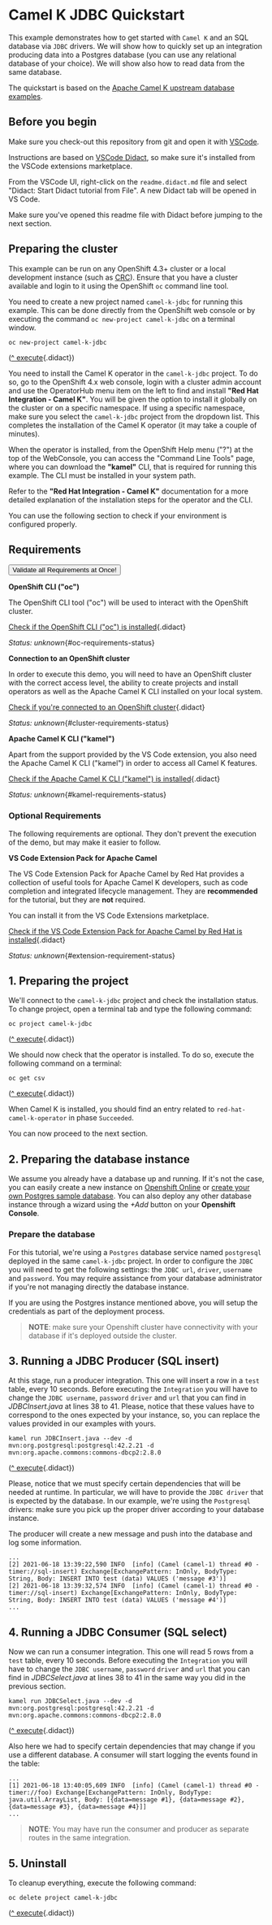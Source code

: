 # Camel K JDBC Quickstart

This example demonstrates how to get started with `Camel K` and an SQL database via `JDBC` drivers. We will show how to quickly set up an integration producing data into a Postgres database (you can use any relational database of your choice). We will show also how to read data from the same database.

The quickstart is based on the [Apache Camel K upstream database examples](https://github.com/apache/camel-k/blob/main/examples/databases/).

## Before you begin

Make sure you check-out this repository from git and open it with [VSCode](https://code.visualstudio.com/).

Instructions are based on [VSCode Didact](https://github.com/redhat-developer/vscode-didact), so make sure it's installed
from the VSCode extensions marketplace.

From the VSCode UI, right-click on the `readme.didact.md` file and select "Didact: Start Didact tutorial from File". A new Didact tab will be opened in VS Code.

Make sure you've opened this readme file with Didact before jumping to the next section.

## Preparing the cluster

This example can be run on any OpenShift 4.3+ cluster or a local development instance (such as [CRC](https://github.com/code-ready/crc)). Ensure that you have a cluster available and login to it using the OpenShift `oc` command line tool.

You need to create a new project named `camel-k-jdbc` for running this example. This can be done directly from the OpenShift web console or by executing the command `oc new-project camel-k-jdbc` on a terminal window.

```
oc new-project camel-k-jdbc
```
([^ execute](didact://?commandId=vscode.didact.sendNamedTerminalAString&text=camelTerm$$oc%20new-project%20camel-k-jdbc&completion=Project%20changed. "Switched to the project that will run Camel K JDBC example"){.didact})

You need to install the Camel K operator in the `camel-k-jdbc` project. To do so, go to the OpenShift 4.x web console, login with a cluster admin account and use the OperatorHub menu item on the left to find and install **"Red Hat Integration - Camel K"**. You will be given the option to install it globally on the cluster or on a specific namespace.
If using a specific namespace, make sure you select the `camel-k-jdbc` project from the dropdown list.
This completes the installation of the Camel K operator (it may take a couple of minutes).

When the operator is installed, from the OpenShift Help menu ("?") at the top of the WebConsole, you can access the "Command Line Tools" page, where you can download the **"kamel"** CLI, that is required for running this example. The CLI must be installed in your system path.

Refer to the **"Red Hat Integration - Camel K"** documentation for a more detailed explanation of the installation steps for the operator and the CLI.

You can use the following section to check if your environment is configured properly.

## Requirements

<a href='didact://?commandId=vscode.didact.validateAllRequirements' title='Validate all requirements!'><button>Validate all Requirements at Once!</button></a>

**OpenShift CLI ("oc")**

The OpenShift CLI tool ("oc") will be used to interact with the OpenShift cluster.

[Check if the OpenShift CLI ("oc") is installed](didact://?commandId=vscode.didact.cliCommandSuccessful&text=oc-requirements-status$$oc%20help&completion=Checked%20oc%20tool%20availability "Tests to see if `oc help` returns a 0 return code"){.didact}

*Status: unknown*{#oc-requirements-status}

**Connection to an OpenShift cluster**

In order to execute this demo, you will need to have an OpenShift cluster with the correct access level, the ability to create projects and install operators as well as the Apache Camel K CLI installed on your local system.

[Check if you're connected to an OpenShift cluster](didact://?commandId=vscode.didact.requirementCheck&text=cluster-requirements-status$$oc%20get%20project%20camel-k-jdbc&completion=OpenShift%20is%20connected. "Tests to see if `oc get project` returns a result"){.didact}

*Status: unknown*{#cluster-requirements-status}

**Apache Camel K CLI ("kamel")**

Apart from the support provided by the VS Code extension, you also need the Apache Camel K CLI ("kamel") in order to access all Camel K features.

[Check if the Apache Camel K CLI ("kamel") is installed](didact://?commandId=vscode.didact.requirementCheck&text=kamel-requirements-status$$kamel%20version$$Camel%20K%20Client&completion=Apache%20Camel%20K%20CLI%20is%20available%20on%20this%20system. "Tests to see if `kamel version` returns a result"){.didact}

*Status: unknown*{#kamel-requirements-status}

### Optional Requirements

The following requirements are optional. They don't prevent the execution of the demo, but may make it easier to follow.

**VS Code Extension Pack for Apache Camel**

The VS Code Extension Pack for Apache Camel by Red Hat provides a collection of useful tools for Apache Camel K developers, such as code completion and integrated lifecycle management. They are **recommended** for the tutorial, but they are **not** required.

You can install it from the VS Code Extensions marketplace.

[Check if the VS Code Extension Pack for Apache Camel by Red Hat is installed](didact://?commandId=vscode.didact.extensionRequirementCheck&text=extension-requirement-status$$redhat.apache-camel-extension-pack&completion=Camel%20extension%20pack%20is%20available%20on%20this%20system. "Checks the VS Code workspace to make sure the extension pack is installed"){.didact}

*Status: unknown*{#extension-requirement-status}

## 1. Preparing the project

We'll connect to the `camel-k-jdbc` project and check the installation status. To change project, open a terminal tab and type the following command:

```
oc project camel-k-jdbc
```
([^ execute](didact://?commandId=vscode.didact.sendNamedTerminalAString&text=camelTerm$$oc%20project%20camel-k-jdbc&completion=Project%20changed. "Switched to the project that will run Camel K JDBC example"){.didact})

We should now check that the operator is installed. To do so, execute the following command on a terminal:

```
oc get csv
```
([^ execute](didact://?commandId=vscode.didact.sendNamedTerminalAString&text=camelTerm$$oc%20get%20csv&completion=Checking%20Cluster%20Service%20Versions. "Opens a new terminal and sends the command above"){.didact})

When Camel K is installed, you should find an entry related to `red-hat-camel-k-operator` in phase `Succeeded`.

You can now proceed to the next section.

## 2. Preparing the database instance

We assume you already have a database up and running. If it's not the case, you can easily create a new instance on [Openshift Online](https://www.openshift.com/products/online/) or [create your own Postgres sample database](https://docs.openshift.com/online/pro/using_images/db_images/postgresql.html). You can also deploy any other database instance through a wizard using the _+Add_ button on your **Openshift Console**.

### Prepare the database

For this tutorial, we're using a `Postgres` database service named `postgresql` deployed in the same `camel-k-jdbc` project. In order to configure the `JDBC` you will need to get the following settings: the `JDBC url`, `driver`, `username` and `password`. You may require assistance from your database administrator if you're not managing directly the database instance.

If you are using the Postgres instance mentioned above, you will setup the credentials as part of the deployment process.

> **NOTE**: make sure your Openshift cluster have connectivity with your database if it's deployed outside the cluster.

## 3. Running a JDBC Producer (SQL insert)

At this stage, run a producer integration. This one will insert a row in a `test` table, every 10 seconds. Before executing the `Integration` you will have to change the `JDBC username`, `password` `driver` and `url` that you can find in _JDBCInsert.java_ at lines 38 to 41. Please, notice that these values have to correspond to the ones expected by your instance, so, you can replace the values provided in our examples with yours.

```
kamel run JDBCInsert.java --dev -d mvn:org.postgresql:postgresql:42.2.21 -d mvn:org.apache.commons:commons-dbcp2:2.8.0
```
([^ execute](didact://?commandId=vscode.didact.sendNamedTerminalAString&text=camelTerm$$kamel%20run%20JDBCInsert.java%20--dev%20-d%20mvn:org.postgresql:postgresql:42.2.21%20-d%20mvn:org.apache.commons:commons-dbcp2:2.8.0&completion=Camel%20K%20integration%20run%20in%20dev%20mode. "Opens a new terminal and sends the command above"){.didact})

Please, notice that we must specify certain dependencies that will be needed at runtime. In particular, we will have to provide the `JDBC driver` that is expected by the database. In our example, we're using the `Postgresql` drivers: make sure you pick up the proper driver according to your database instance.

The producer will create a new message and push into the database and log some information.

```
...
[2] 2021-06-18 13:39:22,590 INFO  [info] (Camel (camel-1) thread #0 - timer://sql-insert) Exchange[ExchangePattern: InOnly, BodyType: String, Body: INSERT INTO test (data) VALUES ('message #3')]
[2] 2021-06-18 13:39:32,574 INFO  [info] (Camel (camel-1) thread #0 - timer://sql-insert) Exchange[ExchangePattern: InOnly, BodyType: String, Body: INSERT INTO test (data) VALUES ('message #4')]
...
```

## 4. Running a JDBC Consumer (SQL select)

Now we can run a consumer integration. This one will read 5 rows from a `test` table, every 10 seconds. Before executing the `Integration` you will have to change the `JDBC username`, `password` `driver` and `url` that you can find in _JDBCSelect.java_ at lines 38 to 41 in the same way you did in the previous section.

```
kamel run JDBCSelect.java --dev -d mvn:org.postgresql:postgresql:42.2.21 -d mvn:org.apache.commons:commons-dbcp2:2.8.0
```
([^ execute](didact://?commandId=vscode.didact.sendNamedTerminalAString&text=camelTerm$$kamel%20run%20JDBCSelect.java%20--dev%20-d%20mvn:org.postgresql:postgresql:42.2.21%20-d%20mvn:org.apache.commons:commons-dbcp2:2.8.0&completion=Camel%20K%20integration%20run%20in%20dev%20mode. "Opens a new terminal and sends the command above"){.didact})

Also here we had to specify certain dependencies that may change if you use a different database. A consumer will start logging the events found in the table:

```
...
[1] 2021-06-18 13:40:05,609 INFO  [info] (Camel (camel-1) thread #0 - timer://foo) Exchange[ExchangePattern: InOnly, BodyType: java.util.ArrayList, Body: [{data=message #1}, {data=message #2}, {data=message #3}, {data=message #4}]]
...
```

> **NOTE**: You may have run the consumer and producer as separate routes in the same integration.

## 5. Uninstall

To cleanup everything, execute the following command:

```
oc delete project camel-k-jdbc
```
([^ execute](didact://?commandId=vscode.didact.sendNamedTerminalAString&text=camelTerm$$oc%20delete%20project%20camel-k-jdbc&completion=Removed%20the%20project%20from%20the%20cluster. "Cleans up the cluster after running the example"){.didact})
